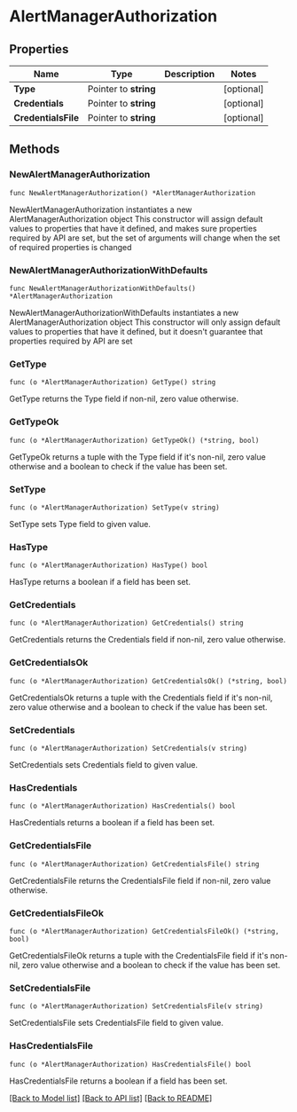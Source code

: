 # AlertManagerAuthorization

## Properties

Name | Type | Description | Notes
------------ | ------------- | ------------- | -------------
**Type** | Pointer to **string** |  | [optional] 
**Credentials** | Pointer to **string** |  | [optional] 
**CredentialsFile** | Pointer to **string** |  | [optional] 

## Methods

### NewAlertManagerAuthorization

`func NewAlertManagerAuthorization() *AlertManagerAuthorization`

NewAlertManagerAuthorization instantiates a new AlertManagerAuthorization object
This constructor will assign default values to properties that have it defined,
and makes sure properties required by API are set, but the set of arguments
will change when the set of required properties is changed

### NewAlertManagerAuthorizationWithDefaults

`func NewAlertManagerAuthorizationWithDefaults() *AlertManagerAuthorization`

NewAlertManagerAuthorizationWithDefaults instantiates a new AlertManagerAuthorization object
This constructor will only assign default values to properties that have it defined,
but it doesn't guarantee that properties required by API are set

### GetType

`func (o *AlertManagerAuthorization) GetType() string`

GetType returns the Type field if non-nil, zero value otherwise.

### GetTypeOk

`func (o *AlertManagerAuthorization) GetTypeOk() (*string, bool)`

GetTypeOk returns a tuple with the Type field if it's non-nil, zero value otherwise
and a boolean to check if the value has been set.

### SetType

`func (o *AlertManagerAuthorization) SetType(v string)`

SetType sets Type field to given value.

### HasType

`func (o *AlertManagerAuthorization) HasType() bool`

HasType returns a boolean if a field has been set.

### GetCredentials

`func (o *AlertManagerAuthorization) GetCredentials() string`

GetCredentials returns the Credentials field if non-nil, zero value otherwise.

### GetCredentialsOk

`func (o *AlertManagerAuthorization) GetCredentialsOk() (*string, bool)`

GetCredentialsOk returns a tuple with the Credentials field if it's non-nil, zero value otherwise
and a boolean to check if the value has been set.

### SetCredentials

`func (o *AlertManagerAuthorization) SetCredentials(v string)`

SetCredentials sets Credentials field to given value.

### HasCredentials

`func (o *AlertManagerAuthorization) HasCredentials() bool`

HasCredentials returns a boolean if a field has been set.

### GetCredentialsFile

`func (o *AlertManagerAuthorization) GetCredentialsFile() string`

GetCredentialsFile returns the CredentialsFile field if non-nil, zero value otherwise.

### GetCredentialsFileOk

`func (o *AlertManagerAuthorization) GetCredentialsFileOk() (*string, bool)`

GetCredentialsFileOk returns a tuple with the CredentialsFile field if it's non-nil, zero value otherwise
and a boolean to check if the value has been set.

### SetCredentialsFile

`func (o *AlertManagerAuthorization) SetCredentialsFile(v string)`

SetCredentialsFile sets CredentialsFile field to given value.

### HasCredentialsFile

`func (o *AlertManagerAuthorization) HasCredentialsFile() bool`

HasCredentialsFile returns a boolean if a field has been set.


[[Back to Model list]](../README.md#documentation-for-models) [[Back to API list]](../README.md#documentation-for-api-endpoints) [[Back to README]](../README.md)



